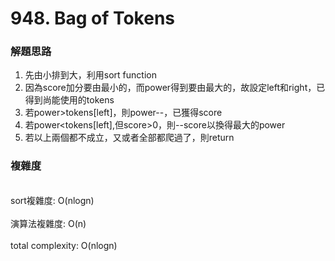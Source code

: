 # 948. Bag of Tokens
### 解題思路
1. 先由小排到大，利用sort function
2. 因為score加分要由最小的，而power得到要由最大的，故設定left和right，已得到尚能使用的tokens
3. 若power>tokens[left]，則power--，已獲得score
4. 若power<tokens[left],但score>0，則--score以換得最大的power
5. 若以上兩個都不成立，又或者全部都爬過了，則return
### 複雜度
<br>sort複雜度: O(nlogn)</br>
<br>演算法複雜度: O(n)</br>
<br>total complexity: O(nlogn)</br>
